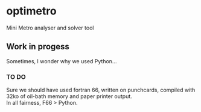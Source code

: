 # optimetro
Mini Metro analyser and solver tool
## Work in progess
Sometimes, I wonder why we used Python...
### TO DO
 Sure we should have used fortran 66, written on punchcards, compiled with 32ko of oil-bath memory and paper printer output.  
 In all fairness, F66 > Python.